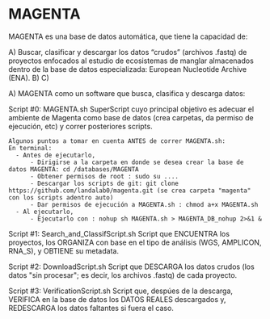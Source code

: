 # MAGENTA

MAGENTA es una base de datos automática, que tiene la capacidad de:

  A) Buscar, clasificar y descargar los datos “crudos” (archivos .fastq) de proyectos enfocados al estudio de ecosistemas
  de manglar almacenados dentro de la base de datos especializada: European Nucleotide Archive (ENA).
  B)
  C)
	

  A) MAGENTA como un software que busca, clasifica y descarga datos:

  Script #0: MAGENTA.sh
    SuperScript cuyo principal objetivo es adecuar el ambiente de Magenta como base de datos (crea carpetas, da permiso de ejecución, etc)
    y correr posteriores scripts.

    Algunos puntos a tomar en cuenta ANTES de correr MAGENTA.sh:
    En terminal:
      - Antes de ejecutarlo, 
          - Dirigirse a la carpeta en donde se desea crear la base de datos MAGENTA: cd /databases/MAGENTA
          - Obtener permisos de root : sudo su ....
          - Descargar los scripts de git: git clone https://github.com/landalab0/magenta.git (se crea carpeta "magenta" con los scripts adentro auto)
          - Dar permisos de ejecución a MAGENTA.sh : chmod a+x MAGENTA.sh
      - Al ejecutarlo,
          - Ejecutarlo con : nohup sh MAGENTA.sh > MAGENTA_DB_nohup 2>&1 &


  Script #1: Search_and_ClassifScript.sh
    Script que ENCUENTRA los proyectos, los ORGANIZA con base en el tipo de análisis (WGS, AMPLICON, RNA_S), y OBTIENE su metadata.
    
  
  Script #2: DownloadScript.sh
    Script que DESCARGA los datos crudos (los datos "sin procesar"; es decir, los archivos .fastq) de cada proyecto.

    
  Script #3: VerificationScript.sh
    Script que, despúes de la descarga, VERIFICA en la base de datos los DATOS REALES descargados y, REDESCARGA los datos faltantes
    si fuera el caso.
  
